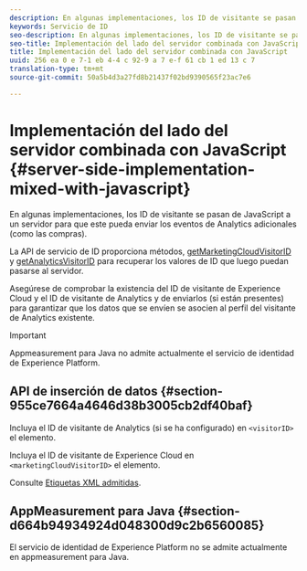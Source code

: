 ```yaml
---
description: En algunas implementaciones, los ID de visitante se pasan de JavaScript a un servidor para que este pueda enviar los eventos de Analytics adicionales (como las compras).
keywords: Servicio de ID
seo-description: En algunas implementaciones, los ID de visitante se pasan de JavaScript a un servidor para que este pueda enviar los eventos de Analytics adicionales (como las compras).
seo-title: Implementación del lado del servidor combinada con JavaScript
title: Implementación del lado del servidor combinada con JavaScript
uuid: 256 ea 0 e 7-1 eb 4-4 c 92-9 a 7 e-f 61 cb 1 ed 13 c 7
translation-type: tm+mt
source-git-commit: 50a5b4d3a27fd8b21437f02bd9390565f23ac7e6

---
```



# Implementación del lado del servidor combinada con JavaScript {#server-side-implementation-mixed-with-javascript}

En algunas implementaciones, los ID de visitante se pasan de JavaScript a un servidor para que este pueda enviar los eventos de Analytics adicionales (como las compras).

La API de servicio de ID proporciona métodos, [getMarketingCloudVisitorID](../../library/get-set/getmcvid.md) y [getAnalyticsVisitorID](../../library/get-set/getanalyticsvisitorid.md) para recuperar los valores de ID que luego puedan pasarse al servidor.

Asegúrese de comprobar la existencia del ID de visitante de Experience Cloud y el ID de visitante de Analytics y de enviarlos (si están presentes) para garantizar que los datos que se envíen se asocien al perfil del visitante de Analytics existente.

>[!IMPORTANT]
>
>Appmeasurement para Java no admite actualmente el servicio de identidad de Experience Platform.

## API de inserción de datos {#section-955ce7664a4646d38b3005cb2df40baf}

Incluya el ID de visitante de Analytics (si se ha configurado) en `<visitorID>` el elemento.

Incluya el ID de visitante de Experience Cloud en `<marketingCloudVisitorID>` el elemento.

Consulte [Etiquetas XML admitidas](https://marketing.adobe.com/developer/en_US/documentation/data-insertion/r-supported-tags).

## AppMeasurement para Java {#section-d664b94934924d048300d9c2b6560085}

El servicio de identidad de Experience Platform no se admite actualmente en appmeasurement para Java.
